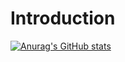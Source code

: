 # Introduction
[![Anurag's GitHub stats](https://github-readme-stats.vercel.app/api?username=sumit18cs)](https://github.com/anuraghazra/github-readme-stats)
